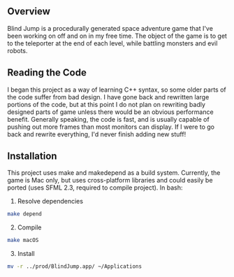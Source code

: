 ## Overview

Blind Jump is a procedurally generated space adventure game that I've been working on off and on in my free time. The object of the game is to get to the teleporter at the end of each level, while battling monsters and evil robots.

## Reading the Code

I began this project as a way of learning C++ syntax, so some older parts of the code suffer from bad design. I have gone back and rewritten large portions of the code, but at this point I do not plan on rewriting badly designed parts of game unless there would be an obvious performance benefit. Generally speaking, the code is fast, and is usually capable of pushing out more frames than most monitors can display. If I were to go back and rewrite everything, I'd never finish adding new stuff!

## Installation

This project uses make and makedepend as a build system. Currently, the game is Mac only, but uses cross-platform libraries and could easily be ported (uses SFML 2.3, required to compile project). In bash:

1. Resolve dependencies
```bash
make depend
```

2. Compile
```bash
make macOS
```

3. Install
```bash
mv -r ../prod/BlindJump.app/ ~/Applications
```